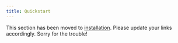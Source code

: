 ```yaml
---
title: Quickstart
---
```


This section has been moved to [installation](installation.md). Please update your links accordingly. Sorry for the trouble!
